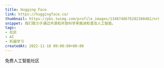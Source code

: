 ```yaml
---
title: Hugging Face
link: https://huggingface.co/
thumbnail: https://pbs.twimg.com/profile_images/1348748676282388482/nr8ZuLBE_400x400.jpg
snippet: 我们致力于通过开源和开放科学来推进和普及人工智能。
tags:
- 社区
- AI
- 机器学习
createdAt: 2022-11-18 00:00:00+00:00
---
```

免费人工智能社区